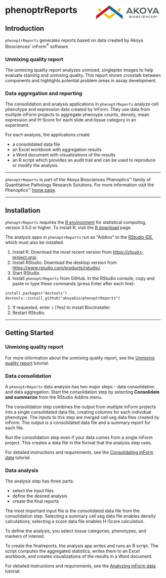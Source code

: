# phenoptrReports <img src="man/figures/Akoya.png" align="right" height="50px" />

## Introduction

`phenoptrReports` generates reports based on  data
created by Akoya Biosciences' inForm<sup>&reg;</sup> software.

### Unmixing quality report

The unmixing quality report analyzes unmixed, singleplex images
to help evaluate staining and unmixing quality. This report
shows crosstalk between components and
highlights potential problem areas in assay development.

### Data aggregation and reporting

The consolidation and analysis applications in
`phenoptrReports` analyze cell phenotype and expression data
created by inForm. They use data from multiple inForm projects
to aggregate phenoype counts, density, 
mean expression and
H-Score for each slide and tissue category in an experiment. 

For each analysis, the applications create 

- a consolidated data file
- an Excel workbook with aggregation results
- a Word document with visualizations of the results
- an R script which provides
  an audit trail and can be used to reproduce or modify the analysis.

----

`phenoptrReports` is part of the Akoya Biosciences Phenoptics&trade; family of
Quantitative Pathology Research Solutions. For more information
visit the Phenoptics&trade;
[home page](http://www.perkinelmer.com/category/quantitative-pathology-research).

----

## Installation

`phenoptrReports` requires the [R environment](https://www.r-project.org/) 
for statistical computing, version 3.5.0 or higher. To install R,
visit the [R download](https://cloud.r-project.org/) page.

The analysis apps in `phenoptrReports` run as "Addins" to
the [RStudio IDE](https://www.rstudio.com/products/rstudio/), which must also
be installed.

1. Install R. Download the most recent version from  https://cloud.r-project.org/.
1. Install RStudio. Download the desktop version from https://www.rstudio.com/products/rstudio/.
1. Start RStudio.
1. Install `phenoptrReports` from GitHub. In the RStudio console, 
copy and paste or type these commands (press Enter after each line):
```
install.packages("devtools")
devtools::install_github("akoyabio/phenoptrReports")
```
1. If requested, enter `1` (Yes) to install BiocInstaller.
1. Restart RStudio.

----

## Getting Started

### Unmixing quality report

For more information about the unmixing quality report, see the 
[Unmixing quality report](articles/unmixing_quality_report.html) tutorial.


### Data consolidation

A `phenoptrReports` data analysis has two major steps - data consolidation and data
aggregation. Start the consolidation step by selecting **Consolidate and summarize** from
the RStudio Addins menu.

The consolidation step combines the output from multiple inForm projects into a 
single consolidated data file, creating columns for each individual
phenotype. The inputs to this step are merged cell seg
data files created by inForm. The output is a consolidated data file and a
summary report for each file. 

Run the consolidation step even if your data comes from a single
inForm project. This creates a data file in the format that the analysis
step uses.

For detailed instructions and requirements, see the 
[Consolidating inForm data](articles/consolidation.html) tutorial.

### Data analysis

The analysis step has three parts: 

- select the input files
- define the desired analysis
- create the final reports

The most important input file is the consolidated data file from
the consolidation step. Selecting a summary cell seg data file enables
density calculations; selecting a score data file enables H-Score calculation.

To define the analysis, you select tissue categories, phenotypes, and markers of 
interest.

To create the finalreports, the analysis app writes and runs an R script.
The script computes the aggregated statistics, writes them to an Excel
workbook, and creates visualizations of the results in a Word document.

For detailed instructions and requirements, see the 
[Analyzing inForm data](articles/analysis.html) tutorial.

